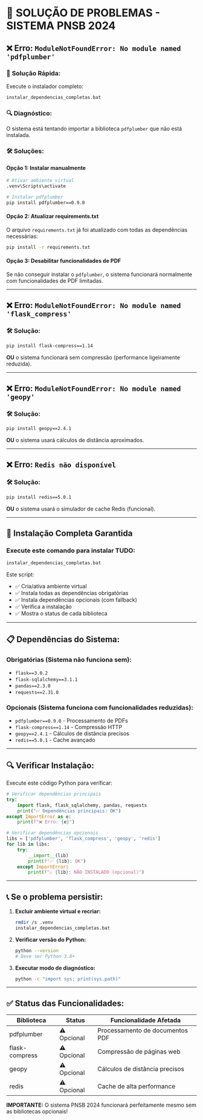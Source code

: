 # 🔧 SOLUÇÃO DE PROBLEMAS - SISTEMA PNSB 2024

## ❌ Erro: `ModuleNotFoundError: No module named 'pdfplumber'`

### 🎯 **Solução Rápida:**
Execute o instalador completo:
```bash
instalar_dependencias_completas.bat
```

### 🔍 **Diagnóstico:**
O sistema está tentando importar a biblioteca `pdfplumber` que não está instalada.

### 🛠️ **Soluções:**

#### **Opção 1: Instalar manualmente**
```bash
# Ativar ambiente virtual
.venv\Scripts\activate

# Instalar pdfplumber
pip install pdfplumber==0.9.0
```

#### **Opção 2: Atualizar requirements.txt**
O arquivo `requirements.txt` já foi atualizado com todas as dependências necessárias:
```bash
pip install -r requirements.txt
```

#### **Opção 3: Desabilitar funcionalidades de PDF**
Se não conseguir instalar o `pdfplumber`, o sistema funcionará normalmente com funcionalidades de PDF limitadas.

---

## ❌ Erro: `ModuleNotFoundError: No module named 'flask_compress'`

### 🛠️ **Solução:**
```bash
pip install flask-compress==1.14
```

**OU** o sistema funcionará sem compressão (performance ligeiramente reduzida).

---

## ❌ Erro: `ModuleNotFoundError: No module named 'geopy'`

### 🛠️ **Solução:**
```bash
pip install geopy==2.4.1
```

**OU** o sistema usará cálculos de distância aproximados.

---

## ❌ Erro: `Redis não disponível`

### 🛠️ **Solução:**
```bash
pip install redis==5.0.1
```

**OU** o sistema usará o simulador de cache Redis (funcional).

---

## 🚀 **Instalação Completa Garantida**

### **Execute este comando para instalar TUDO:**

```bash
instalar_dependencias_completas.bat
```

Este script:
- ✅ Cria/ativa ambiente virtual
- ✅ Instala todas as dependências obrigatórias
- ✅ Instala dependências opcionais (com fallback)
- ✅ Verifica a instalação
- ✅ Mostra o status de cada biblioteca

---

## 📋 **Dependências do Sistema:**

### **Obrigatórias (Sistema não funciona sem):**
- `flask==3.0.2`
- `flask-sqlalchemy==3.1.1`
- `pandas==2.3.0`
- `requests==2.31.0`

### **Opcionais (Sistema funciona com funcionalidades reduzidas):**
- `pdfplumber==0.9.0` - Processamento de PDFs
- `flask-compress==1.14` - Compressão HTTP
- `geopy==2.4.1` - Cálculos de distância precisos
- `redis==5.0.1` - Cache avançado

---

## 🔍 **Verificar Instalação:**

Execute este código Python para verificar:

```python
# Verificar dependências principais
try:
    import flask, flask_sqlalchemy, pandas, requests
    print("✅ Dependências principais: OK")
except ImportError as e:
    print(f"❌ Erro: {e}")

# Verificar dependências opcionais
libs = ['pdfplumber', 'flask_compress', 'geopy', 'redis']
for lib in libs:
    try:
        __import__(lib)
        print(f"✅ {lib}: OK")
    except ImportError:
        print(f"⚠️ {lib}: NÃO INSTALADO (opcional)")
```

---

## 📞 **Se o problema persistir:**

1. **Excluir ambiente virtual e recriar:**
   ```bash
   rmdir /s .venv
   instalar_dependencias_completas.bat
   ```

2. **Verificar versão do Python:**
   ```bash
   python --version
   # Deve ser Python 3.8+ 
   ```

3. **Executar modo de diagnóstico:**
   ```bash
   python -c "import sys; print(sys.path)"
   ```

---

## ✅ **Status das Funcionalidades:**

| Biblioteca | Status | Funcionalidade Afetada |
|------------|--------|-------------------------|
| pdfplumber | ⚠️ Opcional | Processamento de documentos PDF |
| flask-compress | ⚠️ Opcional | Compressão de páginas web |
| geopy | ⚠️ Opcional | Cálculos de distância precisos |
| redis | ⚠️ Opcional | Cache de alta performance |

**IMPORTANTE:** O sistema PNSB 2024 funcionará perfeitamente mesmo sem as bibliotecas opcionais!